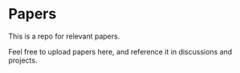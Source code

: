 # Papers
This is a repo for relevant papers.

Feel free to upload papers here, and reference it in discussions and projects.
